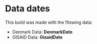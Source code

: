 # Data dates

This build was made with the fllowing data:

- Denmark Data: __DenmarkDate__
- GISAID Data: __GisaidDate__
